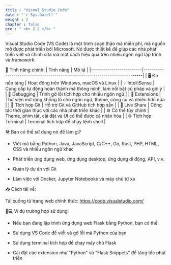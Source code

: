 ```yaml
---
title : "Visual Studio Code"
date : "`r Sys.Date()`"
weight : 2
chapter : false
pre : " <b> 2.2 </b> "
---
```

Visual Studio Code (VS Code) là một trình soạn thảo mã miễn phí, mã nguồn mở được phát triển bởi Microsoft. Nó được thiết kế để giúp các nhà phát triển viết và chỉnh sửa mã một cách hiệu quả trên nhiều ngôn ngữ lập trình và framework.

🔧 Tính năng chính:
| Tính năng               | Mô tả                                                                       |
|-------------------------|-----------------------------------------------------------------------------|
| 🖥️ Đa nền tảng           | Hoạt động trên Windows, macOS và Linux                                      |
| 💡 IntelliSense         | Cung cấp tự động hoàn thành mã thông minh, làm nổi bật cú pháp và gợi ý     |
| 🐞 Debugging            | Trình gỡ lỗi tích hợp cho nhiều ngôn ngữ                                    |
| 🔌 Extensions           | Thư viện mở rộng khổng lồ cho ngôn ngữ, theme, công cụ và nhiều hơn nữa     |
| 🧪 Tích hợp Git         | Hỗ trợ Git và GitHub tích hợp sẵn                                           |
| 🔄 Live Share           | Cộng tác thời gian thực với các nhà phát triển khác                         |
| ⚙️ Có thể tùy chỉnh      | Theme, phím tắt, cài đặt và UI có thể được cá nhân hóa                      |
| 🌐 Tích hợp Terminal    | Terminal tích hợp để chạy lệnh shell                                        |


🛠️ Bạn có thể sử dụng nó để làm gì?

- Viết mã bằng Python, Java, JavaScript, C/C++, Go, Rust, PHP, HTML, CSS và nhiều ngôn ngữ khác

- Phát triển ứng dụng web, ứng dụng desktop, ứng dụng di động, API, v.v.

- Quản lý dự án với Git

- Làm việc với Docker, Jupyter Notebooks và máy chủ từ xa

📥 Cách tải về:

Tải xuống từ trang web chính thức: https://code.visualstudio.com/

👩💻 Ví dụ trường hợp sử dụng:

- Nếu bạn đang lập trình ứng dụng web Flask bằng Python, bạn có thể:

- Sử dụng VS Code để viết và gỡ lỗi mã Python của bạn

- Sử dụng terminal tích hợp để chạy máy chủ Flask

- Cài đặt các extension như "Python" và "Flask Snippets" để tăng tốc phát triển


<!-- 
Trong module này, chúng ta sẽ cần tải xuống AWS CLI. Sau đó cài đặt nó vào máy của bạn. Sau đó chúng ta sẽ cấu hình AWS CLI.

Để tìm hiểu thêm về AWS CLI, bạn có thể tham khảo các liên kết này:
  - [AWS CLI](https://aws.amazon.com/cli/)
  - [AWS CLI Docs](https://docs.aws.amazon.com/cli/)
  - [Về AWS CLI](https://docs.aws.amazon.com/cli/latest/userguide/cli-chap-welcome.html)


#### Nội dung
- [Tạo VPC](2.1.1-createvpc/) -->
